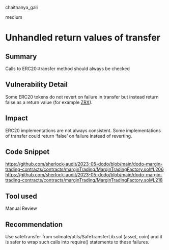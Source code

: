 chaithanya_gali

medium

# Unhandled return values of transfer

## Summary
Calls to ERC20::transfer method should always be checked

## Vulnerability Detail
Some ERC20 tokens do not revert on failure in transfer but instead return false as a return value (for example [ZRX](https://etherscan.io/address/0xe41d2489571d322189246dafa5ebde1f4699f498#code)).

## Impact
ERC20 implementations are not always consistent. Some implementations of transfer could return ‘false’ on failure instead of reverting. 

## Code Snippet
https://github.com/sherlock-audit/2023-05-dodo/blob/main/dodo-margin-trading-contracts/contracts/marginTrading/MarginTradingFactory.sol#L206
https://github.com/sherlock-audit/2023-05-dodo/blob/main/dodo-margin-trading-contracts/contracts/marginTrading/MarginTradingFactory.sol#L218

## Tool used
Manual Review

## Recommendation
Use safeTransfer from solmate/utils/SafeTransferLib.sol (asset, coin) and it is safer to wrap such calls into require() statements to these failures.